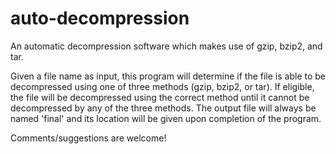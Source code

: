 # auto-decompression
An automatic decompression software which makes use of gzip, bzip2, and tar.

Given a file name as input, this program will determine if the file is able to be decompressed using one of three methods (gzip, bzip2, or tar). If eligible, the file will be decompressed using the correct method until it cannot be decompressed by any of the three methods. The output file will always be named 'final' and its location will be given upon completion of the program.

Comments/suggestions are welcome!
